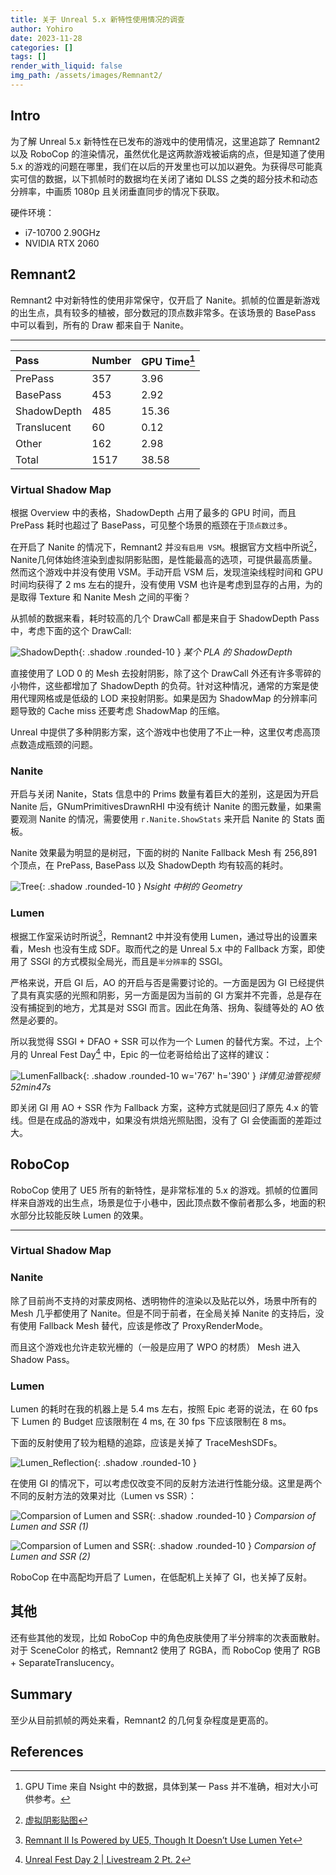```yaml
---
title: 关于 Unreal 5.x 新特性使用情况的调查
author: Yohiro
date: 2023-11-28
categories: []
tags: []
render_with_liquid: false
img_path: /assets/images/Remnant2/
---
```

## Intro

为了解 Unreal 5.x 新特性在已发布的游戏中的使用情况，这里追踪了 Remnant2 以及 RoboCop 的渲染情况，虽然优化是这两款游戏被诟病的点，但是知道了使用 5.x 的游戏的问题在哪里，我们在以后的开发里也可以加以避免。为获得尽可能真实可信的数据，以下抓帧时的数据均在关闭了诸如 DLSS 之类的超分技术和动态分辨率，中画质 1080p 且关闭垂直同步的情况下获取。

硬件环境：

- i7-10700 2.90GHz
- NVIDIA RTX 2060

## Remnant2

Remnant2 中对新特性的使用非常保守，仅开启了 Nanite。抓帧的位置是新游戏的出生点，具有较多的植被，部分数冠的顶点数非常多。在该场景的 BasePass 中可以看到，所有的 Draw 都来自于 Nanite。

---

| Pass        | Number | GPU Time[^Tip] |
|:------------|:-------|:---------------|
| PrePass     | 357    | 3.96           |
| BasePass    | 453    | 2.92           |
| ShadowDepth | 485    | 15.36          |
| Translucent | 60     | 0.12           |
| Other       | 162    | 2.98           |
| Total       | 1517   | 38.58          |

### Virtual Shadow Map

根据 Overview 中的表格，ShadowDepth 占用了最多的 GPU 时间，而且 PrePass 耗时也超过了 BasePass，可见整个场景的瓶颈在于`顶点数过多`。

在开启了 Nanite 的情况下，Remnant2 并`没有启用 VSM`。根据官方文档中所说[^VSM]，Nanite几何体始终渲染到虚拟阴影贴图，是性能最高的选项，可提供最高质量。然而这个游戏中并没有使用 VSM。手动开启 VSM 后，发现渲染线程时间和 GPU 时间均获得了 2 ms 左右的提升，没有使用 VSM 也许是考虑到显存的占用，为的是取得 Texture 和 Nanite Mesh 之间的平衡？

从抓帧的数据来看，耗时较高的几个 DrawCall 都是来自于 ShadowDepth Pass 中，考虑下面的这个 DrawCall:

![ShadowDepth](ShadowDepth_Hot.png){: .shadow .rounded-10 }
_某个 PLA 的 ShadowDepth_

直接使用了 LOD 0 的 Mesh 去投射阴影，除了这个 DrawCall 外还有许多零碎的小物件，这些都增加了 ShadowDepth 的负荷。针对这种情况，通常的方案是使用代理网格或是低级的 LOD 来投射阴影。如果是因为 ShadowMap 的分辨率问题导致的 Cache miss 还要考虑 ShadowMap 的压缩。

Unreal 中提供了多种阴影方案，这个游戏中也使用了不止一种，这里仅考虑高顶点数造成瓶颈的问题。

### Nanite

开启与关闭 Nanite，Stats 信息中的 Prims 数量有着巨大的差别，这是因为开启 Nanite 后，GNumPrimitivesDrawnRHI 中没有统计 Nanite 的图元数量，如果需要观测 Nanite 的情况，需要使用 `r.Nanite.ShowStats` 来开启 Nanite 的 Stats 面板。

Nanite 效果最为明显的是树冠，下面的树的 Nanite Fallback Mesh 有 256,891 个顶点，在 PrePass, BasePass 以及 ShadowDepth 均有较高的耗时。

![Tree](Foliage_Hot.png){: .shadow .rounded-10 }
_Nsight 中树的 Geometry_

### Lumen

根据工作室采访时所说[^Ref]，Remnant2 中并没有使用 Lumen，通过导出的设置来看，Mesh 也没有生成 SDF。取而代之的是 Unreal 5.x 中的 Fallback 方案，即使用了 SSGI 的方式模拟全局光，而且是`半分辨率`的 SSGI。

严格来说，开启 GI 后，AO 的开启与否是需要讨论的。一方面是因为 GI 已经提供了具有真实感的光照和阴影，另一方面是因为当前的 GI 方案并不完善，总是存在没有捕捉到的地方，尤其是对 SSGI 而言。因此在角落、拐角、裂缝等处的 AO 依然是必要的。

所以我觉得 SSGI + DFAO + SSR 可以作为一个 Lumen 的替代方案。不过，上个月的 Unreal Fest Day[^Fest] 中，Epic 的一位老哥给给出了这样的建议：

![LumenFallback](LumenFallback.png){: .shadow .rounded-10 w='767' h='390' }
_详情见油管视频  52min47s_

即关闭 GI 用 AO + SSR 作为 Fallback 方案，这种方式就是回归了原先 4.x 的管线。但是在成品的游戏中，如果没有烘焙光照贴图，没有了 GI 会使画面的差距过大。

## RoboCop

RoboCop 使用了 UE5 所有的新特性，是非常标准的 5.x 的游戏。抓帧的位置同样来自游戏的出生点，场景是位于小巷中，因此顶点数不像前者那么多，地面的积水部分比较能反映 Lumen 的效果。

---

### Virtual Shadow Map




### Nanite

除了目前尚不支持的对蒙皮网格、透明物件的渲染以及贴花以外，场景中所有的 Mesh 几乎都使用了 Nanite。但是不同于前者，在全局关掉 Nanite 的支持后，没有使用 Fallback Mesh 替代，应该是修改了 ProxyRenderMode。

而且这个游戏也允许走软光栅的（一般是应用了 WPO 的材质） Mesh 进入 Shadow Pass。

### Lumen

Lumen 的耗时在我的机器上是 5.4 ms 左右，按照 Epic 老哥的说法，在 60 fps 下 Lumen 的 Budget 应该限制在 4 ms, 在 30 fps 下应该限制在 8 ms。

下面的反射使用了较为粗糙的追踪，应该是关掉了 TraceMeshSDFs。

![Lumen_Reflection](RoboCop_Low.png){: .shadow .rounded-10 }

在使用 GI 的情况下，可以考虑仅改变不同的反射方法进行性能分级。这里是两个不同的反射方法的效果对比（Lumen vs SSR）：

![Comparsion of Lumen and SSR](RoboCop_Reflection.png){: .shadow .rounded-10 }
_Comparsion of Lumen and SSR (1)_

![Comparsion of Lumen and SSR](RoboCop_Reflection2.png){: .shadow .rounded-10 }
_Comparsion of Lumen and SSR (2)_

RoboCop 在中高配均开启了 Lumen，在低配机上关掉了 GI，也关掉了反射。

## 其他

还有些其他的发现，比如 RoboCop 中的角色皮肤使用了半分辨率的次表面散射。对于 SceneColor 的格式，Remnant2 使用了 RGBA，而 RoboCop 使用了 RGB + SeparateTranslucency。

## Summary

至少从目前抓帧的两处来看，Remnant2 的几何复杂程度是更高的。

## References

[^Tip]: GPU Time 来自 Nsight 中的数据，具体到某一 Pass 并不准确，相对大小可供参考。
[^VSM]: [虚拟阴影贴图](https://docs.unrealengine.com/5.3/zh-CN/virtual-shadow-maps-in-unreal-engine/)
[^Ref]: [Remnant II Is Powered by UE5, Though It Doesn’t Use Lumen Yet](https://wccftech.com/remnant-ii-is-powered-by-ue5-though-it-doesnt-use-lumen-yet/)
[^Fest]: [Unreal Fest Day 2 \| Livestream 2 Pt. 2](https://www.youtube.com/watch?v=8eO2xdrDms8)
